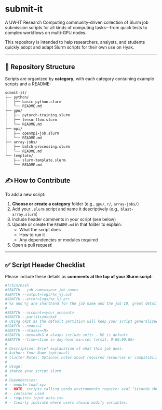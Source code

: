 # submit-it
A UW-IT Research Computing community-driven collection of Slurm job submission scripts for all kinds of computing tasks—from quick tests to complex workflows on multi-GPU nodes.

This repository is intended to help researchers, analysts, and students quickly adopt and adapt Slurm scripts for their own use on Hyak.

---

## 📁 Repository Structure

Scripts are organized by **category**, with each category containing example scripts and a README:
```bash
submit-it/
├── python/
│   ├── basic-python.slurm
│   └── README.md
├── gpu/
│   ├── pytorch-training.slurm
│   ├── tensorflow.slurm
│   └── README.md
├── mpi/
│   ├── openmpi-job.slurm
│   └── README.md
├── array-jobs/
│   ├── batch-processing.slurm
│   └── README.md
└── template/
    ├── slurm-template.slurm
    └── README.md
```

## ✍️ How to Contribute

To add a new script:

1. **Choose or create a category** folder (e.g., `gpu/`, `r/`, `array-jobs/`)
2. Add your `.slurm` script and name it descriptively (e.g., `blast-array.slurm`)
3. Include header comments in your script (see below)
4. Update or create the `README.md` in that folder to explain:
   - What the script does
   - How to run it
   - Any dependencies or modules required
5. Open a pull request!

---

## ✅ Script Header Checklist

Please include these details as **comments at the top of your Slurm script**:

```bash
#!/bin/bash
#SBATCH --job-name=<your_job_name>
#SBATCH --output=logs/%x_%j.out
#SBATCH --error=logs/%x_%j.err
# %x and %j are shorthand for the job name and the job ID, great details for organizing job output files. Additionally, storing all output and error files in a logs/ directory is good practice.
#
#SBATCH --account=<your_account>
#SBATCH --partition=ckpt 
# Using ckpt as the default partition will keep your script generalized for all users
#SBATCH --nodes=1
#SBATCH --ntasks=<N>
#SBATCH --mem=<N>G # always include units - MB is default
#SBATCH --time=<time in day-hour:min:sec format, 0-00:00:00>
# 
# Description: Brief explanation of what this job does.
# Author: Your Name (optional)
# Cluster Notes: Optional notes about required resources or compatibility.
#
# Usage:
# sbatch your_script.slurm
#
# Dependencies:
# - module load xyz
# - NOTE, scripts calling conda environments require: eval "$(conda shell.bash hook)"
# - container used
# - requires input_data.csv
# - Clearly indicate where users should modify variables.